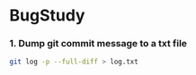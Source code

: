 # BugStudy

###  1. Dump git commit message to a txt file
``` sh
git log -p --full-diff > log.txt

```
